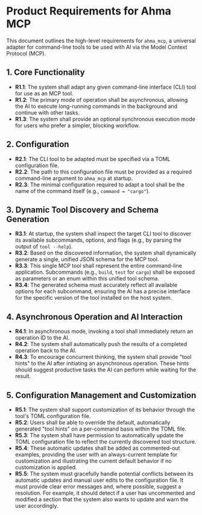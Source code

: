 # Product Requirements for Ahma MCP

This document outlines the high-level requirements for `ahma_mcp`, a universal adapter for command-line tools to be used with AI via the Model Context Protocol (MCP).

## 1. Core Functionality

- **R1.1**: The system shall adapt any given command-line interface (CLI) tool for use as an MCP tool.
- **R1.2**: The primary mode of operation shall be asynchronous, allowing the AI to execute long-running commands in the background and continue with other tasks.
- **R1.3**: The system shall provide an optional synchronous execution mode for users who prefer a simpler, blocking workflow.

## 2. Configuration

- **R2.1**: The CLI tool to be adapted must be specified via a TOML configuration file.
- **R2.2**: The path to this configuration file must be provided as a required command-line argument to `ahma_mcp` at startup.
- **R2.3**: The minimal configuration required to adapt a tool shall be the name of the command itself (e.g., `command = "cargo"`).

## 3. Dynamic Tool Discovery and Schema Generation

- **R3.1**: At startup, the system shall inspect the target CLI tool to discover its available subcommands, options, and flags (e.g., by parsing the output of `tool --help`).
- **R3.2**: Based on the discovered information, the system shall dynamically generate a single, unified JSON schema for the MCP tool.
- **R3.3**: This single MCP tool shall represent the entire command-line application. Subcommands (e.g., `build`, `test` for `cargo`) shall be exposed as parameters or an enum within this unified tool schema.
- **R3.4**: The generated schema must accurately reflect all available options for each subcommand, ensuring the AI has a precise interface for the specific version of the tool installed on the host system.

## 4. Asynchronous Operation and AI Interaction

- **R4.1**: In asynchronous mode, invoking a tool shall immediately return an operation ID to the AI.
- **R4.2**: The system shall automatically push the results of a completed operation back to the AI.
- **R4.3**: To encourage concurrent thinking, the system shall provide "tool hints" to the AI after initiating an asynchronous operation. These hints should suggest productive tasks the AI can perform while waiting for the result.

## 5. Configuration Management and Customization

- **R5.1**: The system shall support customization of its behavior through the tool's TOML configuration file.
- **R5.2**: Users shall be able to override the default, automatically generated "tool hints" on a per-command basis within the TOML file.
- **R5.3**: The system shall have permission to automatically update the TOML configuration file to reflect the currently discovered tool structure.
- **R5.4**: These automatic updates shall be added as commented-out examples, providing the user with an always-current template for customization and illustrating the current default behavior if no customization is applied.
- **R5.5**: The system must gracefully handle potential conflicts between its automatic updates and manual user edits to the configuration file. It must provide clear error messages and, where possible, suggest a resolution. For example, it should detect if a user has uncommented and modified a section that the system also wants to update and warn the user accordingly.
